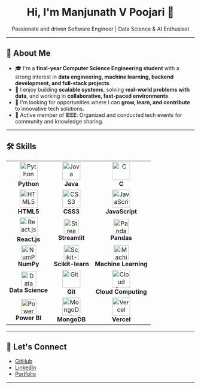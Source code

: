 <h1 align="center">Hi, I'm Manjunath V Poojari 👋</h1>
<p align="center">
  Passionate and driven Software Engineer | Data Science & AI Enthusiast
</p>

---

## 🌟 About Me

- 🎓 I'm a **final-year Computer Science Engineering student** with a strong interest in **data engineering, machine learning, backend development, and full-stack projects**.
- 🚀 I enjoy building **scalable systems**, solving **real-world problems with data**, and working in **collaborative, fast-paced environments**.
- 🏢 I'm looking for opportunities where I can **grow, learn, and contribute** to innovative tech solutions.
- 👥 Active member of **IEEE**: Organized and conducted tech events for community and knowledge sharing.

---


## 🛠️ Skills

<table>
  <tr>
    <td align="center"><img src="https://skillicons.dev/icons?i=python" height="48" alt="Python"/><br><b>Python</b></td>
    <td align="center"><img src="https://skillicons.dev/icons?i=java" height="48" alt="Java"/><br><b>Java</b></td>
    <td align="center"><img src="https://skillicons.dev/icons?i=c" height="48" alt="C"/><br><b>C</b></td>
  </tr>
  <tr>
    <td align="center"><img src="https://skillicons.dev/icons?i=html" height="48" alt="HTML5"/><br><b>HTML5</b></td>
    <td align="center"><img src="https://skillicons.dev/icons?i=css" height="48" alt="CSS3"/><br><b>CSS3</b></td>
    <td align="center"><img src="https://skillicons.dev/icons?i=js" height="48" alt="JavaScript"/><br><b>JavaScript</b></td>
  </tr>
  <tr>
    <td align="center"><img src="https://skillicons.dev/icons?i=react" height="48" alt="React.js"/><br><b>React.js</b></td>
    <td align="center"><img src="https://img.shields.io/badge/streamlit-FF4B4B.svg?logo=streamlit&logoColor=white&style=for-the-badge" height="40" alt="Streamlit"/><br><b>Streamlit</b></td>
    <td align="center"><img src="https://img.shields.io/badge/pandas-150458.svg?logo=pandas&logoColor=white&style=for-the-badge" height="40" alt="Pandas"/><br><b>Pandas</b></td>
  </tr>
  <tr>
    <td align="center"><img src="https://img.shields.io/badge/numpy-013243.svg?logo=numpy&logoColor=white&style=for-the-badge" height="40" alt="NumPy"/><br><b>NumPy</b></td>
    <td align="center"><img src="https://img.shields.io/badge/scikit--learn-F7931E.svg?logo=scikit-learn&logoColor=white&style=for-the-badge" height="40" alt="Scikit-learn"/><br><b>Scikit-learn</b></td>
    <td align="center"><img src="https://img.icons8.com/ios-filled/50/228BE6/artificial-intelligence.png" height="40" alt="Machine Learning"/><br><b>Machine Learning</b></td>
  </tr>
  <tr>
    <td align="center"><img src="https://img.icons8.com/ios-filled/50/4D8FAC/database.png" height="40" alt="Data Science"/><br><b>Data Science</b></td>
    <td align="center"><img src="https://skillicons.dev/icons?i=git" height="48" alt="Git"/><br><b>Git</b></td>
    <td align="center"><img src="https://skillicons.dev/icons?i=cloudflare" height="48" alt="Cloud Computing"/><br><b>Cloud Computing</b></td>
  </tr>
   <tr>
    <td align="center"><img src="https://img.shields.io/badge/Power%20BI-F2C811?style=for-the-badge&logo=power-bi&logoColor=black" height="40" alt="Power BI"/><br><b>Power BI</b></td>
    <td align="center"><img src="https://skillicons.dev/icons?i=mongodb" height="48" alt="MongoDB"/><br><b>MongoDB</b></td>
    <td align="center"><img src="https://skillicons.dev/icons?i=vercel" height="48" alt="Vercel"/><br><b>Vercel</b></td>
  </tr>
</table>


---

## 🤝 Let's Connect

- [GitHub](https://github.com/Manjunathvpoojari)
- [LinkedIn](https://www.linkedin.com/in/manjunath-v-poojari)
- [Portfolio](https://manjunathvpoojari.github.io/Portfolio/)

---


